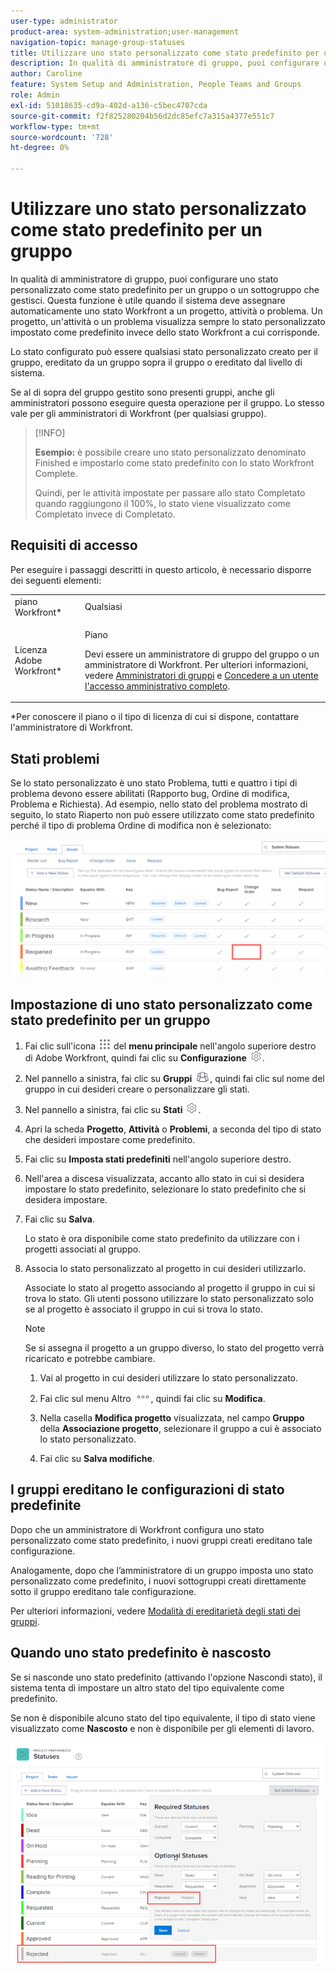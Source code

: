 ```yaml
---
user-type: administrator
product-area: system-administration;user-management
navigation-topic: manage-group-statuses
title: Utilizzare uno stato personalizzato come stato predefinito per un gruppo
description: In qualità di amministratore di gruppo, puoi configurare uno stato personalizzato come stato predefinito per un gruppo o un sottogruppo che gestisci. Questa funzione è utile quando il sistema deve assegnare automaticamente uno stato Workfront a un progetto, attività o problema. Un progetto, un'attività o un problema visualizza sempre lo stato personalizzato impostato come predefinito invece dello stato Workfront a cui corrisponde.
author: Caroline
feature: System Setup and Administration, People Teams and Groups
role: Admin
exl-id: 51018635-cd9a-402d-a136-c5bec4707cda
source-git-commit: f2f825280204b56d2dc85efc7a315a4377e551c7
workflow-type: tm+mt
source-wordcount: '728'
ht-degree: 0%

---
```


# Utilizzare uno stato personalizzato come stato predefinito per un gruppo

In qualità di amministratore di gruppo, puoi configurare uno stato personalizzato come stato predefinito per un gruppo o un sottogruppo che gestisci. Questa funzione è utile quando il sistema deve assegnare automaticamente uno stato Workfront a un progetto, attività o problema. Un progetto, un&#39;attività o un problema visualizza sempre lo stato personalizzato impostato come predefinito invece dello stato Workfront a cui corrisponde.

Lo stato configurato può essere qualsiasi stato personalizzato creato per il gruppo, ereditato da un gruppo sopra il gruppo o ereditato dal livello di sistema.

Se al di sopra del gruppo gestito sono presenti gruppi, anche gli amministratori possono eseguire questa operazione per il gruppo. Lo stesso vale per gli amministratori di Workfront (per qualsiasi gruppo).

>[!INFO]
>
>**Esempio:** è possibile creare uno stato personalizzato denominato Finished e impostarlo come stato predefinito con lo stato Workfront Complete.
>
>Quindi, per le attività impostate per passare allo stato Completato quando raggiungono il 100%, lo stato viene visualizzato come Completato invece di Completato.

## Requisiti di accesso

Per eseguire i passaggi descritti in questo articolo, è necessario disporre dei seguenti elementi:

<table style="table-layout:auto"> 
 <col> 
 <col> 
 <tbody> 
  <tr> 
   <td role="rowheader">piano Workfront*</td> 
   <td>Qualsiasi</td> 
  </tr> 
  <tr> 
   <td role="rowheader">Licenza Adobe Workfront*</td> 
   <td> <p>Piano </p> <p>Devi essere un amministratore di gruppo del gruppo o un amministratore di Workfront. Per ulteriori informazioni, vedere <a href="../../../administration-and-setup/manage-groups/group-roles/group-administrators.md" class="MCXref xref">Amministratori di gruppi</a> e <a href="../../../administration-and-setup/add-users/configure-and-grant-access/grant-a-user-full-administrative-access.md" class="MCXref xref">Concedere a un utente l'accesso amministrativo completo</a>.</p> </td> 
  </tr> 
 </tbody> 
</table>

&#42;Per conoscere il piano o il tipo di licenza di cui si dispone, contattare l&#39;amministratore di Workfront.

## Stati problemi

Se lo stato personalizzato è uno stato Problema, tutti e quattro i tipi di problema devono essere abilitati (Rapporto bug, Ordine di modifica, Problema e Richiesta). Ad esempio, nello stato del problema mostrato di seguito, lo stato Riaperto non può essere utilizzato come stato predefinito perché il tipo di problema Ordine di modifica non è selezionato:

![](assets/all-4-issue-types-enabled.png)

## Impostazione di uno stato personalizzato come stato predefinito per un gruppo

1. Fai clic sull&#39;icona ![](assets/main-menu-icon.png) del **menu principale** nell&#39;angolo superiore destro di Adobe Workfront, quindi fai clic su **Configurazione** ![](assets/gear-icon-settings.png).
1. Nel pannello a sinistra, fai clic su **Gruppi** ![](assets/groups-icon.png), quindi fai clic sul nome del gruppo in cui desideri creare o personalizzare gli stati.
1. Nel pannello a sinistra, fai clic su **Stati** ![](assets/gear-icon-settings.png).
1. Apri la scheda **Progetto**, **Attività** o **Problemi**, a seconda del tipo di stato che desideri impostare come predefinito.
1. Fai clic su **Imposta stati predefiniti** nell&#39;angolo superiore destro.
1. Nell&#39;area a discesa visualizzata, accanto allo stato in cui si desidera impostare lo stato predefinito, selezionare lo stato predefinito che si desidera impostare.
1. Fai clic su **Salva**.

   Lo stato è ora disponibile come stato predefinito da utilizzare con i progetti associati al gruppo.

1. Associa lo stato personalizzato al progetto in cui desideri utilizzarlo.

   Associate lo stato al progetto associando al progetto il gruppo in cui si trova lo stato. Gli utenti possono utilizzare lo stato personalizzato solo se al progetto è associato il gruppo in cui si trova lo stato.

   >[!NOTE]
   >
   >Se si assegna il progetto a un gruppo diverso, lo stato del progetto verrà ricaricato e potrebbe cambiare.

   1. Vai al progetto in cui desideri utilizzare lo stato personalizzato.
   1. Fai clic sul menu Altro ![](assets/more-icon.png), quindi fai clic su **Modifica**.
   1. Nella casella **Modifica progetto** visualizzata, nel campo **Gruppo** della **Associazione progetto**, selezionare il gruppo a cui è associato lo stato personalizzato.

   1. Fai clic su **Salva modifiche**.

## I gruppi ereditano le configurazioni di stato predefinite

Dopo che un amministratore di Workfront configura uno stato personalizzato come stato predefinito, i nuovi gruppi creati ereditano tale configurazione.

Analogamente, dopo che l’amministratore di un gruppo imposta uno stato personalizzato come predefinito, i nuovi sottogruppi creati direttamente sotto il gruppo ereditano tale configurazione.

Per ulteriori informazioni, vedere [Modalità di ereditarietà degli stati dei gruppi](../../../administration-and-setup/manage-groups/manage-group-statuses/how-groups-inherit-statuses.md).

## Quando uno stato predefinito è nascosto

Se si nasconde uno stato predefinito (attivando l&#39;opzione Nascondi stato), il sistema tenta di impostare un altro stato del tipo equivalente come predefinito.

Se non è disponibile alcuno stato del tipo equivalente, il tipo di stato viene visualizzato come **Nascosto** e non è disponibile per gli elementi di lavoro.

![](assets/when-hide-default-status-no-equivalent.png)
